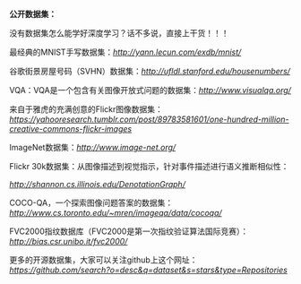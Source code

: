 
**公开数据集：**

没有数据集怎么能学好深度学习？话不多说，直接上干货！！！

最经典的MNIST手写数据集：*http://yann.lecun.com/exdb/mnist/*

谷歌街景房屋号码（SVHN）数据集：*http://ufldl.stanford.edu/housenumbers/*

VQA：VQA是一个包含有关图像开放式问题的数据集：*http://www.visualqa.org/*

来自于雅虎的充满创意的Flickr图像数据集：*https://yahooresearch.tumblr.com/post/89783581601/one-hundred-million-creative-commons-flickr-images*

ImageNet数据集：*http://www.image-net.org/*

Flickr 30k数据集：从图像描述到视觉指示，针对事件描述进行语义推断相似性：

*http://shannon.cs.illinois.edu/DenotationGraph/*

COCO-QA，一个探索图像问题答案的数据集：*http://www.cs.toronto.edu/~mren/imageqa/data/cocoqa/*

FVC2000指纹数据库（FVC2000是第一次指纹验证算法国际竞赛）：*http://bias.csr.unibo.it/fvc2000/*

更多的开源数据集，大家可以关注github上这个网址：*https://github.com/search?o=desc&q=dataset&s=stars&type=Repositories*
